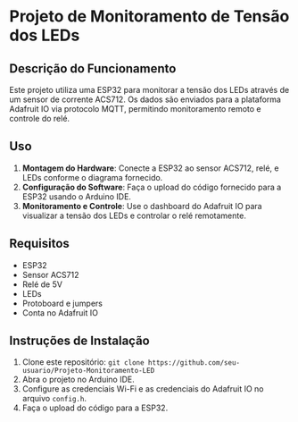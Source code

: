 # Projeto de Monitoramento de Tensão dos LEDs

## Descrição do Funcionamento
Este projeto utiliza uma ESP32 para monitorar a tensão dos LEDs através de um sensor de corrente ACS712. Os dados são enviados para a plataforma Adafruit IO via protocolo MQTT, permitindo monitoramento remoto e controle do relé.

## Uso
1. **Montagem do Hardware**: Conecte a ESP32 ao sensor ACS712, relé, e LEDs conforme o diagrama fornecido.
2. **Configuração do Software**: Faça o upload do código fornecido para a ESP32 usando o Arduino IDE.
3. **Monitoramento e Controle**: Use o dashboard do Adafruit IO para visualizar a tensão dos LEDs e controlar o relé remotamente.

## Requisitos
- ESP32
- Sensor ACS712
- Relé de 5V
- LEDs
- Protoboard e jumpers
- Conta no Adafruit IO

## Instruções de Instalação
1. Clone este repositório: `git clone https://github.com/seu-usuario/Projeto-Monitoramento-LED`
2. Abra o projeto no Arduino IDE.
3. Configure as credenciais Wi-Fi e as credenciais do Adafruit IO no arquivo `config.h`.
4. Faça o upload do código para a ESP32.

